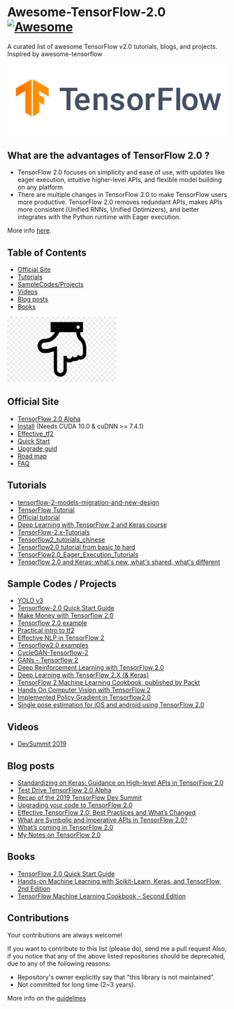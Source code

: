 # Awesome-TensorFlow-2.0 [![Awesome](https://awesome.re/badge.svg)](https://awesome.re)
A curated list of awesome TensorFlow v2.0 tutorials, blogs, and projects. Inspired by awesome-tensorflow

![alt text](logo-color-tensorflow.png)

## What are the advantages of TensorFlow 2.0 ?
* TensorFlow 2.0 focuses on simplicity and ease of use, with updates like eager execution, intuitive higher-level APIs, and flexible model   building on any platform
* There are multiple changes in TensorFlow 2.0 to make TensorFlow users more productive. TensorFlow 2.0 removes redundant APIs, makes APIs more consistent (Unified RNNs, Unified Optimizers), and better integrates with the Python runtime with Eager execution.

More info [here](https://www.tensorflow.org/alpha).

## Table of Contents

<!-- MarkdownTOC depth=4 -->
- [Official Site](#official)
- [Tutorials](#github-tutorials)
- [SampleCodes/Projects](#sample)
- [Videos](#videos)
- [Blog posts](#blogs)
- [Books](#books)

<!-- /MarkdownTOC -->


<img src="downfinger.png" alt="down" width="250" height="150">


<a name="official" />

## Official Site
* [TensorFlow 2.0 Alpha](https://www.tensorflow.org/alpha)
* [Install](https://www.tensorflow.org/install/gpu) (Needs CUDA 10.0 & cuDNN >= 7.4.1)
* [Effective_tf2](https://www.tensorflow.org/alpha/guide/effective_tf2)
* [Quick Start](https://www.tensorflow.org/alpha/tutorials/quickstart/beginner)
* [Upgrade guid](https://www.tensorflow.org/alpha/guide/upgrade)
* [Road map](https://www.tensorflow.org/community/roadmap)
* [FAQ](https://github.com/tensorflow/community/blob/master/sigs/testing/faq.md)

<a name="github-tutorials" />

## Tutorials

* [tensorflow-2-models-migration-and-new-design](https://pgaleone.eu/tensorflow/gan/2018/11/04/tensorflow-2-models-migration-and-new-design/)
* [TensorFlow Tutorial](https://github.com/aymericdamien/TensorFlow-Examples/tree/master/tensorflow_v2)
* [Official tutorial](https://github.com/tensorflow/docs/tree/master/site/en/r2/tutorials)
* [Deep Learning with TensorFlow 2 and Keras course](https://github.com/ageron/tf2_course)
* [TensorFlow-2.x-Tutorials](https://github.com/dragen1860/TensorFlow-2.x-Tutorials)
* [Tensorflow2_tutorials_chinese](https://github.com/czy36mengfei/tensorflow2_tutorials_chinese)
* [Tensorflow2.0 tutorial from basic to hard](https://github.com/YunYang1994/TensorFlow2.0-Examples)
* [TensorFlow2.0_Eager_Execution_Tutorials](https://github.com/hellocybernetics/TensorFlow2.0_Eager_Execution_Tutorials)
* [Tensorflow 2.0 and Keras: what's new, what's shared, what's different](https://github.com/zerotodeeplearning/tf2_keras)


<a name="sample" />

## Sample Codes / Projects

* [YOLO v3](https://github.com/zzh8829/yolov3-tf2)
* [Tensorflow-2.0 Quick Start Guide](https://github.com/PacktPublishing/Tensorflow-2.0-Quick-Start-Guide)
* [Make Money with Tensorflow 2.0](https://github.com/llSourcell/Make_Money_with_Tensorflow_2.0)
* [Tensorflow 2.0 example](https://github.com/Apm5/tensorflow_2.0_example)
* [Practical intro to tf2](https://github.com/himanshurawlani/practical_intro_to_tf2)
* [Effective NLP in TensorFlow 2](https://github.com/zhedongzheng/finch)
* [Tensorflow2.0 examples](https://github.com/thibo73800/tensorflow2.0-examples)
* [CycleGAN-Tensorflow-2](https://github.com/LynnHo/CycleGAN-Tensorflow-2)
* [GANs - Tensorflow 2](https://github.com/LynnHo/DCGAN-LSGAN-WGAN-GP-DRAGAN-Tensorflow-2)
* [Deep Reinforcement Learning with TensorFlow 2.0](https://github.com/inoryy/tensorflow2-deep-reinforcement-learning)
* [Deep Learning with TensorFlow 2.X (& Keras)](https://github.com/yusugomori/deeplearning-tf2)
* [TensorFlow 2 Machine Learning Cookbook, published by Packt](https://github.com/PacktPublishing/TensorFlow-2-Machine-Learning-Cookbook)
* [Hands On Computer Vision with TensorFlow 2](https://github.com/PacktPublishing/Hands-On-Computer-Vision-with-TensorFlow-2)
* [Implemented Policy Gradient in Tensorflow2.0](https://github.com/wongongv/PolicyGradient_in_tensorflow2.0)
* [Single pose estimation for iOS and android using TensorFlow 2.0](https://github.com/tucan9389/tf2-mobile-pose-estimation)

<a name="videos" />

## Videos

* [DevSummit 2019](https://www.youtube.com/playlist?list=PLQY2H8rRoyvzoUYI26kHmKSJBedn3SQuB) 

<a name="blogs" />

## Blog posts

* [Standardizing on Keras: Guidance on High-level APIs in TensorFlow 2.0](https://medium.com/tensorflow/standardizing-on-keras-guidance-on-high-level-apis-in-tensorflow-2-0-bad2b04c819a)
* [Test Drive TensorFlow 2.0 Alpha](https://medium.com/tensorflow/test-drive-tensorflow-2-0-alpha-b6dd1e522b01) 
* [Recap of the 2019 TensorFlow Dev Summit](https://medium.com/tensorflow/recap-of-the-2019-tensorflow-dev-summit-1b5ede42da8d) 
* [Upgrading your code to TensorFlow 2.0](https://medium.com/tensorflow/upgrading-your-code-to-tensorflow-2-0-f72c3a4d83b5) 
* [Effective TensorFlow 2.0: Best Practices and What’s Changed](https://medium.com/tensorflow/effective-tensorflow-2-0-best-practices-and-whats-changed-a0ca48767aff) 
* [What are Symbolic and Imperative APIs in TensorFlow 2.0?](https://medium.com/tensorflow/what-are-symbolic-and-imperative-apis-in-tensorflow-2-0-dfccecb01021) 
* [What’s coming in TensorFlow 2.0](https://medium.com/tensorflow/whats-coming-in-tensorflow-2-0-d3663832e9b8) 
* [My Notes on TensorFlow 2.0](https://medium.com/tensorflow/testing-for-tensorflow-2-0-2db0d17c37f0) 


<a name="books" />

## Books

* [TensorFlow 2.0 Quick Start Guide](https://www.packtpub.com/big-data-and-business-intelligence/tensorflow-20-quick-start-guide)
* [Hands-on Machine Learning with Scikit-Learn, Keras, and TensorFlow, 2nd Edition](https://www.oreilly.com/library/view/hands-on-machine-learning/9781492032632/)
* [TensorFlow Machine Learning Cookbook - Second Edition](https://www.oreilly.com/library/view/tensorflow-machine-learning/9781789131680/)

<a name="contributions" />

## Contributions

Your contributions are always welcome!

If you want to contribute to this list (please do), send me a pull request
Also, if you notice that any of the above listed repositories should be deprecated, due to any of the following reasons:

* Repository's owner explicitly say that "this library is not maintained".
* Not committed for long time (2~3 years).

More info on the [guidelines](https://github.com/Amin-Tgz/Awesome-TensorFlow-2/blob/master/contributing.md)
